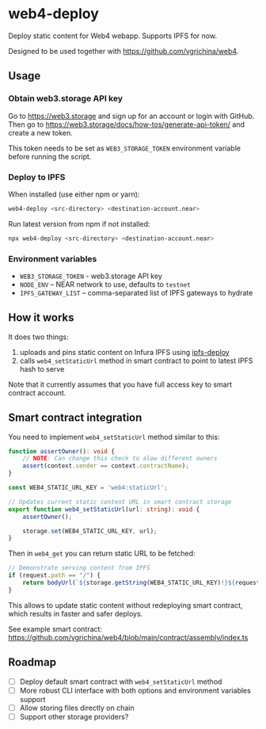 # web4-deploy

Deploy static content for Web4 webapp. Supports IPFS for now.

Designed to be used together with https://github.com/vgrichina/web4.

## Usage

### Obtain web3.storage API key

Go to https://web3.storage and sign up for an account or login with GitHub.
Then go to https://web3.storage/docs/how-tos/generate-api-token/ and create a new token.

This token needs to be set as `WEB3_STORAGE_TOKEN` environment variable before running the script.

### Deploy to IPFS

When installed (use either npm or yarn):

```sh
web4-deploy <src-directory> <destination-account.near>
```

Run latest version from npm if not installed:

```sh
npx web4-deploy <src-directory> <destination-account.near>
```

### Environment variables

- `WEB3_STORAGE_TOKEN` - web3.storage API key
- `NODE_ENV` – NEAR network to use, defaults to `testnet`
- `IPFS_GATEWAY_LIST` – comma-separated list of IPFS gateways to hydrate

## How it works

It does two things:
1) uploads and pins static content on Infura IPFS using [ipfs-deploy](https://github.com/ipfs-shipyard/ipfs-deploy)
2) calls `web4_setStaticUrl` method in smart contract to point to latest IPFS hash to serve

Note that it currently assumes that you have full access key to smart contract account.

## Smart contract integration

You need to implement `web4_setStaticUrl` method similar to this:

```ts
function assertOwner(): void {
    // NOTE: Can change this check to alow different owners
    assert(context.sender == context.contractName);
}

const WEB4_STATIC_URL_KEY = 'web4:staticUrl';

// Updates current static content URL in smart contract storage
export function web4_setStaticUrl(url: string): void {
    assertOwner();

    storage.set(WEB4_STATIC_URL_KEY, url);
}
```

Then in `web4_get` you can return static URL to be fetched:

```ts
// Demonstrate serving content from IPFS
if (request.path == "/") {
    return bodyUrl(`${storage.getString(WEB4_STATIC_URL_KEY)!}${request.path}`);
}

```

This allows to update static content without redeploying smart contract, which results in faster and safer deploys.

See example smart contract: https://github.com/vgrichina/web4/blob/main/contract/assembly/index.ts

## Roadmap

- [ ] Deploy default smart contract with `web4_setStaticUrl` method
- [ ] More robust CLI interface with both options and environment variables support
- [ ] Allow storing files directly on chain
- [ ] Support other storage providers?
